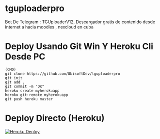 # tguploaderpro
Bot De Telegram : TGUploaderV12, Descargador gratis de contenido desde internet a hacia moodles , nexcloud en cuba

# Deploy Usando Git Win Y Heroku Cli Desde PC
```
(CMD)
git clone https://github.com/ObisoftDev/tguploaderpro 
git init
git add .
git commit -m "OK"
heroku create myherokuapp
heroku git:remote myherokuapp
git push heroku master
```

# Deploy Directo (Heroku)
[![Heroku Deploy](https://www.herokucdn.com/deploy/button.svg)](https://heroku.com/deploy?template=https://github.com/Nanatsu2370/13)
